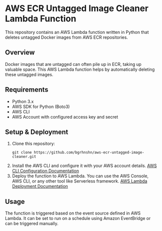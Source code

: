 <h1>AWS ECR Untagged Image Cleaner Lambda Function</h1>

<p>This repository contains an AWS Lambda function written in Python that deletes untagged Docker images from AWS ECR repositories.</p>

<h2>Overview</h2>

<p>Docker images that are untagged can often pile up in ECR, taking up valuable space. This AWS Lambda function helps by automatically deleting these untagged images.</p>

<h2>Requirements</h2>

<ul>
    <li>Python 3.x</li>
    <li>AWS SDK for Python (Boto3)</li>
    <li>AWS CLI</li>
    <li>AWS Account with configured access key and secret</li>
</ul>

<h2>Setup &amp; Deployment</h2>

<ol>
    <li>Clone this repository:
        <pre><code>git clone https://github.com/bgrhnshn/aws-ecr-untagged-image-cleaner.git</code></pre>
    </li>
    <li>Install the AWS CLI and configure it with your AWS account details. <a href="https://docs.aws.amazon.com/cli/latest/userguide/cli-configure-files.html">AWS CLI Configuration Documentation</a></li>
    <li>Deploy the function to AWS Lambda. You can use the AWS Console, AWS CLI, or any other tool like Serverless framework. <a href="https://docs.aws.amazon.com/lambda/latest/dg/gettingstarted-upload.html">AWS Lambda Deployment Documentation</a></li>
</ol>

<h2>Usage</h2>

<p>The function is triggered based on the event source defined in AWS Lambda. It can be set to run on a schedule using Amazon EventBridge or can be triggered manually.</p>